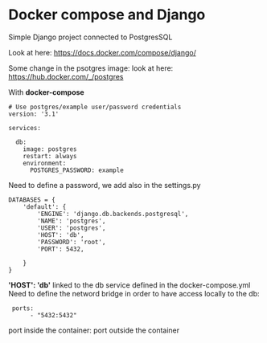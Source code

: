 # Docker compose and Django

 Simple Django project connected to PostgresSQL

Look at here:
<https://docs.docker.com/compose/django/>

Some change in the psotgres image: look at here:  <https://hub.docker.com/_/postgres>

With **docker-compose**

```
# Use postgres/example user/password credentials
version: '3.1'

services:

  db:
    image: postgres
    restart: always
    environment:
      POSTGRES_PASSWORD: example
```

Need to define a password, we add also in the settings.py

```
DATABASES = {
    'default': {
        'ENGINE': 'django.db.backends.postgresql',
        'NAME': 'postgres',
        'USER': 'postgres',
        'HOST': 'db',
        'PASSWORD': 'root',
        'PORT': 5432,

    }
}
```

 **'HOST': 'db'**  linked to the db service defined in the docker-compose.yml
Need to define the netword bridge in order to have access locally to the db:

```
 ports:
      - "5432:5432"
```

port inside the container: port outside the container